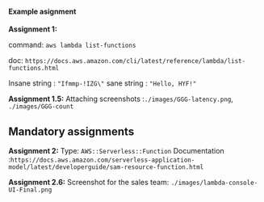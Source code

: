 #### Example asignment
**Assignment 1:**

command: `aws lambda list-functions`

doc: `https://docs.aws.amazon.com/cli/latest/reference/lambda/list-functions.html`

Insane string : `"Ifmmp-!IZG\"`
sane string : `"Hello, HYF!"`


**Assignment 1.5:**
Attaching screenshots :`./images/GGG-latency.png`, `./images/GGG-count`

## Mandatory assignments

**Assignment 2:**
Type: `AWS::Serverless::Function`
Documentation :`https://docs.aws.amazon.com/serverless-application-model/latest/developerguide/sam-resource-function.html`


**Assignment 2.6:**
Screenshot for the sales team: `./images/lambda-console-UI-Final.png`
